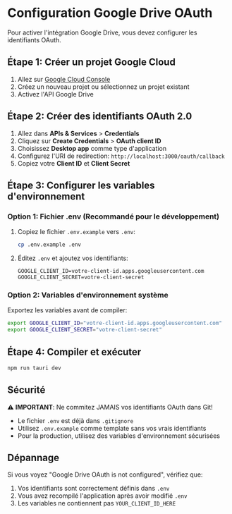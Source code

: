 # Configuration Google Drive OAuth

Pour activer l'intégration Google Drive, vous devez configurer les identifiants OAuth.

## Étape 1: Créer un projet Google Cloud

1. Allez sur [Google Cloud Console](https://console.cloud.google.com/)
2. Créez un nouveau projet ou sélectionnez un projet existant
3. Activez l'API Google Drive

## Étape 2: Créer des identifiants OAuth 2.0

1. Allez dans **APIs & Services** > **Credentials**
2. Cliquez sur **Create Credentials** > **OAuth client ID**
3. Choisissez **Desktop app** comme type d'application
4. Configurez l'URI de redirection: `http://localhost:3000/oauth/callback`
5. Copiez votre **Client ID** et **Client Secret**

## Étape 3: Configurer les variables d'environnement

### Option 1: Fichier .env (Recommandé pour le développement)

1. Copiez le fichier `.env.example` vers `.env`:
   ```bash
   cp .env.example .env
   ```

2. Éditez `.env` et ajoutez vos identifiants:
   ```
   GOOGLE_CLIENT_ID=votre-client-id.apps.googleusercontent.com
   GOOGLE_CLIENT_SECRET=votre-client-secret
   ```

### Option 2: Variables d'environnement système

Exportez les variables avant de compiler:

```bash
export GOOGLE_CLIENT_ID="votre-client-id.apps.googleusercontent.com"
export GOOGLE_CLIENT_SECRET="votre-client-secret"
```

## Étape 4: Compiler et exécuter

```bash
npm run tauri dev
```

## Sécurité

⚠️ **IMPORTANT**: Ne commitez JAMAIS vos identifiants OAuth dans Git!

- Le fichier `.env` est déjà dans `.gitignore`
- Utilisez `.env.example` comme template sans vos vrais identifiants
- Pour la production, utilisez des variables d'environnement sécurisées

## Dépannage

Si vous voyez "Google Drive OAuth is not configured", vérifiez que:
1. Vos identifiants sont correctement définis dans `.env`
2. Vous avez recompilé l'application après avoir modifié `.env`
3. Les variables ne contiennent pas `YOUR_CLIENT_ID_HERE`
